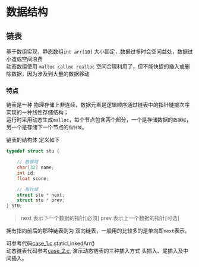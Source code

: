 数据结构
===

## 链表

基于数组实现，静态数组`int arr[10]` 大小固定，数据过多时会空间益处，数据过小造成空间浪费    
动态数组使用 `malloc calloc realloc` 空间合理利用了，但不能快捷的插入或删除数据，因为涉及到大量的数据移动     

### 特点
链表是一种 物理存储上非连续，数据元素是逻辑顺序通过链表中的指针链接次序实现的一种线性存储结构；   
运行时采用动态生成`malloc`，每个节点包含两个部分，一个是存储数据的`数据域`，另一个是存储下一个节点的`指针域`。    

链表的结构体 定义如下
```c
typedef struct stu {

    // 数据域
    char[32] name;
    int id;
    float score;

    // 指针域
    struct stu * next;
    struct stu * prev;
} STU;
```
> next 表示下一个数据的指针[必须]
> prev 表示上一个数据的指针[可选]

拥有指向前后的那种链表则为 双向链表，一般用的比较多的是单向即`next`表示。   

可参考代码[case_1.c](case_1.c).staticLinkedArr()   
动态链表代码参考[case_2.c](case_2.c), 演示动态链表的三种插入方式 头插入、尾插入及中间插入。